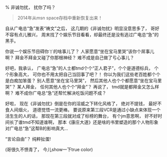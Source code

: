 % 非诚勿扰， 扰你了吗？

> 2014年从msn space存档中重新恢复出来！

自从广电总“急”发表“祷文”之后， 这几期的《非诚勿扰》明显没意思多了， 哥好不容有点儿雅兴， 周末找了个娱乐节目看看，却最终还是没有逃过广电总“急”的黑手。

你说一个娱乐节目碍你丫的啥事儿了？ 人家愿意“坐在宝马里哭”该你个屌事儿啊？ 拜金不拜金又碰了你那根神经？ 难不成是自己做了亏心事儿？ 

好吧，我承认， 广电总“急”的人士都tmd个个“正人君子”，个个是道德标兵， 个个形象高大， 可你也不用太把自己当回事了吧？！ 你以为我们这些老百姓都个个是白痴加笨蛋？ 别人愿意“坐在宝马里哭”， 然后其他人也个个都愿意“坐在宝马里哭”？ 某人拜金， 任何其他人也个个“拜金”？ 再说了， tmd就是都拜金又怎么样啊？ 难不成你广电总“急”还帮忙解决吃饭问题不成？

好啦， 现在《非诚勿扰》倒是在你的淫威之下转化风格了， 绝对不提钱， 最好不食人间烟火， 道德觉悟一流更棒。 要说原来第三段VCR是通过小缺点来体现一个活生生的人的话， 那现在第三段就对成了标榜的舞台， 有个jm意思啊， 好不好时间长了谁tmd不知道谁啊， 那本《康庄大道》还是啥的书里塑造的那个人物形象对广电总“急”这帮B的影响真大...

“言论自由”？ 纯粹扯蛋! 

(哥很久不愤青了， 今儿show一下true color)